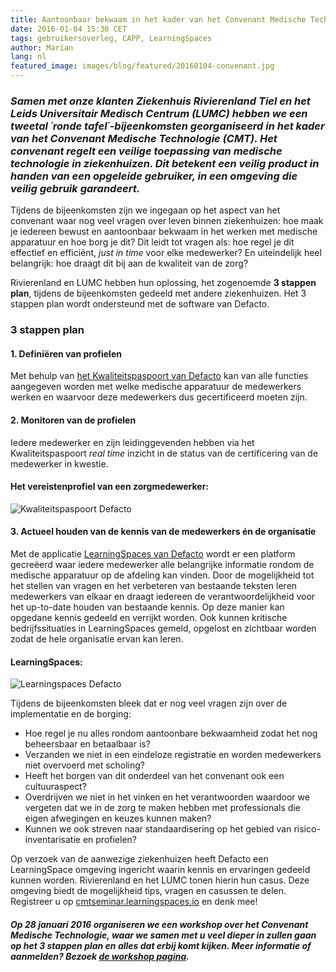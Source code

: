 ```yaml
---
title: Aantoonbaar bekwaam in het kader van het Convenant Medische Technologie
date: 2016-01-04 15:30 CET
tags: gebruikersoverleg, CAPP, LearningSpaces
author: Marian
lang: nl
featured_image: images/blog/featured/20160104-convenant.jpg
---
```


### *Samen met onze klanten Ziekenhuis Rivierenland Tiel en het Leids Universitair Medisch Centrum (LUMC) hebben we een tweetal ´ronde tafel´-bijeenkomsten georganiseerd in het kader van het Convenant Medische Technologie (CMT). Het convenant regelt een veilige toepassing van medische technologie in ziekenhuizen. Dit betekent een veilig product in handen van een opgeleide gebruiker, in een omgeving die veilig gebruik garandeert.*

Tijdens de bijeenkomsten zijn we ingegaan op het aspect van het convenant waar nog veel vragen over leven binnen ziekenhuizen: hoe maak je iedereen bewust en aantoonbaar bekwaam in het werken met medische apparatuur en hoe borg je dit? Dit leidt tot vragen als: hoe regel je dit effectief en efficiënt, *just in time* voor elke medewerker? En uiteindelijk heel belangrijk: hoe draagt dit bij aan de kwaliteit van de zorg?

Rivierenland en LUMC hebben hun oplossing, het zogenoemde **3 stappen plan**, tijdens de bijeenkomsten gedeeld met andere ziekenhuizen. Het 3 stappen plan wordt ondersteund met de software van Defacto.

### 3 stappen plan

#### 1. Definiëren van profielen
Met behulp van [het Kwaliteitspaspoort van Defacto](/kwaliteitspaspoort) kan van alle functies aangegeven worden met welke medische apparatuur de medewerkers werken en waarvoor deze medewerkers dus gecertificeerd moeten zijn.

#### 2. Monitoren van de profielen
Iedere medewerker en zijn leidinggevenden hebben via het Kwaliteitspaspoort *real time* inzicht in de status van de certificering van de medewerker in kwestie.

#### Het vereistenprofiel van een zorgmedewerker:
![Kwaliteitspaspoort Defacto](/images/blog/kwaliteitspaspoort-defacto.png)


#### 3. Actueel houden van de kennis van de medewerkers én de organisatie
Met de applicatie [LearningSpaces van Defacto](/learningspaces/) wordt er een platform gecreëerd waar iedere medewerker alle belangrijke informatie rondom de medische apparatuur op de afdeling kan vinden. Door de mogelijkheid tot het stellen van vragen en het verbeteren van bestaande teksten leren medewerkers van elkaar en draagt iedereen de verantwoordelijkheid voor het up-to-date houden van bestaande kennis. Op deze manier kan opgedane kennis gedeeld en verrijkt worden. Ook kunnen kritische bedrijfssituaties in LearningSpaces gemeld, opgelost en zichtbaar worden zodat de hele organisatie ervan kan leren.

#### LearningSpaces:
![Learningspaces Defacto](/images/blog/learningspaces-defacto.png)

Tijdens de bijeenkomsten bleek dat er nog veel vragen zijn over de implementatie en de borging:

- Hoe regel je nu alles rondom aantoonbare bekwaamheid zodat het nog beheersbaar en betaalbaar is?
- Verzanden we niet in een eindeloze registratie en worden medewerkers niet overvoerd met scholing?
- Heeft het borgen van dit onderdeel van het convenant ook een cultuuraspect?
- Overdrijven we niet in het vinken en het verantwoorden waardoor we vergeten dat we in de zorg te maken hebben met professionals die eigen afwegingen en keuzes kunnen maken?
- Kunnen we ook streven naar standaardisering op het gebied van risico-inventarisatie en profielen?

Op verzoek van de aanwezige ziekenhuizen heeft Defacto een LearningSpace omgeving ingericht waarin kennis en ervaringen gedeeld kunnen worden. Rivierenland en het LUMC tonen hierin hun casus. Deze omgeving biedt de mogelijkheid tips, vragen en casussen te delen. Registreer u op [cmtseminar.learningspaces.io](https://cmtseminar.cappagile.com/login) en denk mee!


#### *Op 28 januari 2016 organiseren we een workshop over het Convenant Medische Technologie, waar we samen met u veel dieper in zullen gaan op het 3 stappen plan en alles dat erbij komt kijken. Meer informatie of aanmelden? Bezoek [de workshop pagina](/workshop-convenant-mt).*
